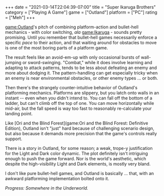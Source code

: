 +++
date = "2021-03-14T22:04:39-07:00"
title = "Super Ikaruga Brothers"
category = ["Playing A Game"]
game = ["Outland"]
platform = ["PC"]
rating = ["Meh"]
+++

<game:Outland>'s pitch of combining platform-action and bullet-hell mechanics - with color switching, <i>ala</i> <game:Ikaruga> - sounds pretty promising.  Until you remember that bullet-hell games necessarily enforce a specific <i>pace</i> to their action, and that waiting around for obstacles to move is one of the most boring parts of a platform game.

The result feels like an avoid-em-up with only occasional bursts of wall-jumping or sword-swinging.  "Combat," while it does involve learning and adapting to attack patterns, tends to be less about defeating an enemy and more about dodging it.  The pattern-handling can get especially tricky when an enemy is near environmental obstacles, or other enemy types ... or both.

Then there's the strangely counter-intuitive behavior of Outland's platforming mechanics.  Platforms are slippery, but you latch onto walls in an instant -- even when you didn't intend to.  You can fall off the bottom of a ladder, but can't climb off the top of one.  You can move horizontally while mid-air, but the fall speed is way too fast to reasonably re-calculate your landing point.

Like [Ori and the Blind Forest](game:Ori and the Blind Forest: Definitive Edition), Outland isn't "just" hard because of challenging scenario design, but also because it demands more precision that the game's controls really support.

There is a story in Outland, for some reason; a weak, trope-y justification for the Light and Dark color dynamic.  The plot definitely isn't intriguing enough to push the game forward.  Nor is the world's aesthetic, which despite the high-visibility Light and Dark elements, is mostly very bland.

I don't like pure bullet-hell games, and Outland is basically ... that, with an awkward platforming implementation bolted onto it.

<i>Progress: Somewhere in the Underworld.</i>
